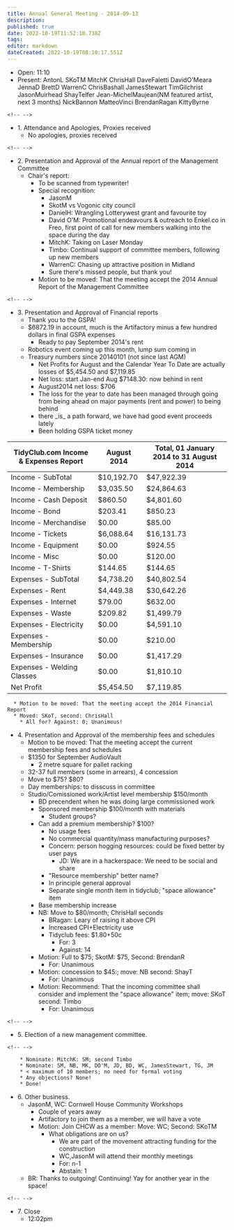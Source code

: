 ```yaml
---
title: Annual General Meeting - 2014-09-13
description: 
published: true
date: 2022-10-19T11:52:10.738Z
tags: 
editor: markdown
dateCreated: 2022-10-19T08:10:17.551Z
---
```


-   Open: 11:10
-   Present: AntonL SKoTM MitchK ChrisHall DaveFaletti DavidO'Meara JennaD BrettD WarrenC ChrisBashall JamesStewart TimGilchrist JasonMuirhead ShayTelfer Jean-MichelMaujean(NM featured artist, next 3 months) NickBannon MatteoVinci BrendanRagan KittyByrne

```{=html}
<!-- -->
```
-   1\. Attendance and Apologies, Proxies received
    -   No apologies, proxies received

```{=html}
<!-- -->
```
-   2\. Presentation and Approval of the Annual report of the Management Committee
    -   Chair's report:
        -   To be scanned from typewriter!
        -   Special recognition:
            -   JasonM
            -   SkotM vs Vogonic city council
            -   DanielH: Wrangling Lotterywest grant and favourite toy
            -   David O'M: Promotional endeavours & outreach to Enkel.co in Freo, first point of call for new members walking into the space during the day
            -   MitchK: Taking on Laser Monday
            -   Timbo: Continual support of committee members, following up new members
            -   WarrenC: Chasing up attractive position in Midland
            -   Sure there's missed people, but thank you!
        -   Motion to be moved: That the meeting accept the 2014 Annual Report of the Management Committee

```{=html}
<!-- -->
```
-   3\. Presentation and Approval of Financial reports
    -   Thank you to the GSPA!
    -   \$6872.19 in account, much is the Artifactory minus a few hundred dollars in final GSPA expenses
        -   Ready to pay September 2014's rent
    -   Robotics event coming up this month, lump sum coming in
    -   Treasury numbers since 20140101 (not since last AGM)
        -   Net Profits for August and the Calendar Year To Date are actually losses of \$5,454.50 and \$7,119.85
        -   Net loss: start Jan-end Aug \$7148.30: now behind in rent
        -   August2014 net loss: \$706
        -   The loss for the year to date has been managed through going from being ahead on major payments (rent and power) to being behind
        -   there \_is\_ a path forward, we have had good event proceeds lately
        -   Been holding GSPA ticket money

| TidyClub.com Income & Expenses Report | August 2014 | Total, 01 January 2014 to 31 August 2014 |
|---------------------------------------|-------------|------------------------------------------|
| Income - SubTotal                     | \$10,192.70 | \$47,922.39                              |
| Income - Membership                   | \$3,035.50  | \$24,864.63                              |
| Income - Cash Deposit                 | \$860.50    | \$4,801.60                               |
| Income - Bond                         | \$203.41    | \$850.23                                 |
| Income - Merchandise                  | \$0.00      | \$85.00                                  |
| Income - Tickets                      | \$6,088.64  | \$16,131.73                              |
| Income - Equipment                    | \$0.00      | \$924.55                                 |
| Income - Misc                         | \$0.00      | \$120.00                                 |
| Income - T-Shirts                     | \$144.65    | \$144.65                                 |
| Expenses - SubTotal                   | \$4,738.20  | \$40,802.54                              |
| Expenses - Rent                       | \$4,449.38  | \$30,642.26                              |
| Expenses - Internet                   | \$79.00     | \$632.00                                 |
| Expenses - Waste                      | \$209.82    | \$1,499.79                               |
| Expenses - Electricity                | \$0.00      | \$4,591.10                               |
| Expenses - Membership                 | \$0.00      | \$210.00                                 |
| Expenses - Insurance                  | \$0.00      | \$1,417.29                               |
| Expenses - Welding Classes            | \$0.00      | \$1,810.10                               |
| Net Profit                            | \$5,454.50  | \$7,119.85                               |

      * Motion to be moved: That the meeting accept the 2014 Financial Report
      * Moved: SKoT, second: ChrisHall
        * All for? Against: 0; Unanimous!

-   4\. Presentation and Approval of the membership fees and schedules
    -   Motion to be moved: That the meeting accept the current membership fees and schedules
    -   \$1350 for September AudioVault
        -   2 metre square for pallet racking
    -   32-37 full members (some in arrears), 4 concession
    -   Move to \$75? \$80?
    -   Day memberships: to disscuss in committee
    -   Studio/Comissioned work/Artist level membership \$150/month
        -   BD precendent when he was doing large commissioned work
        -   Sponsored membership \$100/month with materials
            -   Student groups?
        -   Can add a premium membership? \$100?
            -   No usage fees
            -   No commercial quantity/mass manufacturing purposes?
            -   Concern: person hogging resources: could be fixed better by user pays
                -   JD: We are in a hackerspace: We need to be social and share
            -   "Resource membership" better name?
            -   In principle general approval
            -   Separate single month item in tidyclub; "space allowance" item
        -   Base membership increase
        -   NB: Move to \$80/month; ChrisHall seconds
            -   BRagan: Leary of raising it above CPI
            -   Increased CPI+Electricity use
            -   Tidyclub fees: \$1.80+50c
                -   For: 3
                -   Against: 14
        -   Motion: Full to \$75; SkotM: \$75, Second: BrendanR
            -   For: Unanimous
        -   Motion: concession to \$45:; move: NB second: ShayT
            -   For: Unanimous
        -   Motion: Recommend: That the incoming committee shall consider and implement the "space allowance" item; move: SKoT second: Timbo
            -   For: Unanimous

```{=html}
<!-- -->
```
-   5\. Election of a new management committee.

```{=html}
<!-- -->
```
        * Nominate: MitchK: SM; second Timbo
        * Nominate: SM, NB, MK, DO'M, JD, BD, WC, JamesStewart, TG, JM
        * < maximum of 10 members; no need for formal voting
        * Any objections? None!
        * Done!

-   6\. Other business.
    -   JasonM, WC: Cornwell House Community Workshops
        -   Couple of years away
        -   Artifactory to join them as a member, we will have a vote
        -   Motion: Join CHCW as a member: Move: WC; Second: SKoTM
            -   What obligations are on us?
                -   We are part of the movement attracting funding for the construction
                -   WC,JasonM will attend their monthly meetings
                -   For: n-1
                -   Abstain: 1
    -   BR: Thanks to outgoing! Continuing! Yay for another year in the space!

```{=html}
<!-- -->
```
-   7\. Close
    -   12:02pm
